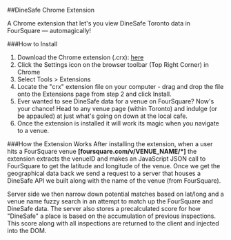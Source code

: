 ##DineSafe Chrome Extension

A Chrome extension that let's you view DineSafe Toronto data in FourSquare — automagically!

###How to Install
1) Download the Chrome extension (.crx): [here](http://cl.ly/Md4Z)  
2) Click the Settings icon on the browser toolbar (Top Right Corner) in Chrome  
3) Select Tools > Extensions  
4) Locate the "crx" extension file on your computer - drag and drop the file onto the Extensions page from step 2 and click Install.  
5) Ever wanted to see DineSafe data for a venue on FourSquare? Now's your chance! Head to any venue page (within Toronto) and indulge (or be appauled) at just what's going on down at the local cafe.  
6) Once the extension is installed it will work its magic when you navigate to a venue.

###How the Extension Works
After installing the extension, when a user hits a FourSquare venue **[foursquare.com/v/VENUE_NAME/*]** the extension extracts the venueID and makes an JavaScript JSON call to FourSquare to get the latitude and longitude of the venue. Once we get the geographical data back we send a request to a server that houses a DineSafe API we built along with the name of the venue (from FourSquare).   

Server side we then narrow down potential matches based on lat/long and a venue name fuzzy search in an attempt to match up the FourSquare and DineSafe data. The server also stores a precalculated score for how "DineSafe" a place is based on the accumulation of previous inspections. This score along with all inspections are returned to the client and injected into the DOM.